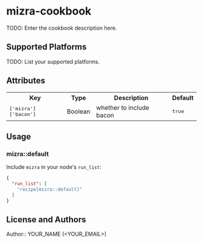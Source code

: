 # mizra-cookbook

TODO: Enter the cookbook description here.

## Supported Platforms

TODO: List your supported platforms.

## Attributes

<table>
  <tr>
    <th>Key</th>
    <th>Type</th>
    <th>Description</th>
    <th>Default</th>
  </tr>
  <tr>
    <td><tt>['mizra']['bacon']</tt></td>
    <td>Boolean</td>
    <td>whether to include bacon</td>
    <td><tt>true</tt></td>
  </tr>
</table>

## Usage

### mizra::default

Include `mizra` in your node's `run_list`:

```json
{
  "run_list": [
    "recipe[mizra::default]"
  ]
}
```

## License and Authors

Author:: YOUR_NAME (<YOUR_EMAIL>)
